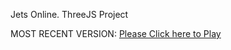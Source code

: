 Jets Online. ThreeJS Project

MOST RECENT VERSION: [Please Click here to Play](https://rawcdn.githack.com/alperenbutun/free-time-project/fc4bc8c/index.html)
